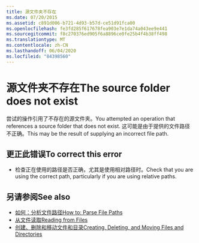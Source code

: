 ```yaml
---
title: 源文件夹不存在
ms.date: 07/20/2015
ms.assetid: c891d006-b721-4d93-b57d-ce51d91fca00
ms.openlocfilehash: fe3fd285f617678fea903e7e1da74a043ee9e441
ms.sourcegitcommit: f8c270376ed905f6a8896ce0fe25b4f4b38ff498
ms.translationtype: MT
ms.contentlocale: zh-CN
ms.lasthandoff: 06/04/2020
ms.locfileid: "84398560"
---
```

# <a name="the-source-folder-does-not-exist"></a><span data-ttu-id="e5fc2-102">源文件夹不存在</span><span class="sxs-lookup"><span data-stu-id="e5fc2-102">The source folder does not exist</span></span>
<span data-ttu-id="e5fc2-103">尝试的操作引用了不存在的源文件夹。</span><span class="sxs-lookup"><span data-stu-id="e5fc2-103">You attempted an operation that references a source folder that does not exist.</span></span> <span data-ttu-id="e5fc2-104">这可能是由于提供的文件路径不正确。</span><span class="sxs-lookup"><span data-stu-id="e5fc2-104">This may be the result of supplying an incorrect file path.</span></span>  
  
## <a name="to-correct-this-error"></a><span data-ttu-id="e5fc2-105">更正此错误</span><span class="sxs-lookup"><span data-stu-id="e5fc2-105">To correct this error</span></span>  
  
- <span data-ttu-id="e5fc2-106">检查正在使用的路径是否正确，尤其是使用相对路径时。</span><span class="sxs-lookup"><span data-stu-id="e5fc2-106">Check that you are using the correct path, particularly if you are using relative paths.</span></span>  
  
## <a name="see-also"></a><span data-ttu-id="e5fc2-107">另请参阅</span><span class="sxs-lookup"><span data-stu-id="e5fc2-107">See also</span></span>

- [<span data-ttu-id="e5fc2-108">如何：分析文件路径</span><span class="sxs-lookup"><span data-stu-id="e5fc2-108">How to: Parse File Paths</span></span>](../developing-apps/programming/drives-directories-files/how-to-parse-file-paths.md)
- [<span data-ttu-id="e5fc2-109">从文件读取</span><span class="sxs-lookup"><span data-stu-id="e5fc2-109">Reading from Files</span></span>](../developing-apps/programming/drives-directories-files/reading-from-files.md)
- [<span data-ttu-id="e5fc2-110">创建、删除和移动文件和目录</span><span class="sxs-lookup"><span data-stu-id="e5fc2-110">Creating, Deleting, and Moving Files and Directories</span></span>](../developing-apps/programming/drives-directories-files/creating-deleting-and-moving-files-and-directories.md)
